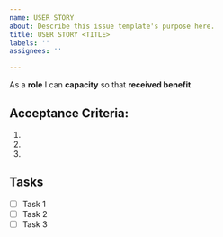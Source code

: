 ```yaml
---
name: USER STORY
about: Describe this issue template's purpose here.
title: USER STORY <TITLE>
labels: ''
assignees: ''

---
```


As a **role** I can **capacity** so that **received benefit**


## Acceptance Criteria:

1.
2.
3.


## Tasks

- [ ] Task 1
- [ ] Task 2
- [ ] Task 3
